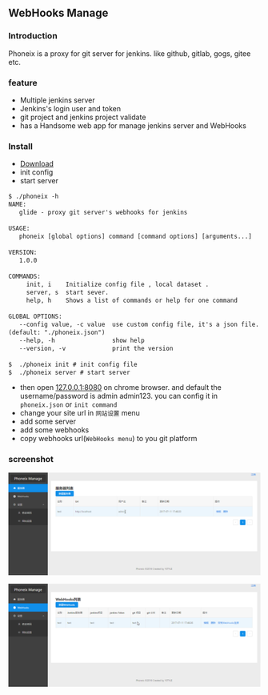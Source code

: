 ## WebHooks Manage


### Introduction
Phoneix is a proxy for git server for jenkins. like github, gitlab, gogs, gitee etc.

### feature
- Multiple jenkins server
- Jenkins's login user and token
- git project and jenkins project validate
- has a Handsome web app for manage jenkins server and WebHooks

### Install

- [Download](https://github.com/ystyle/phoneix/releases/)
- init config 
- start server

```shell
$ ./phoneix -h
NAME:
   glide - proxy git server's webhooks for jenkins

USAGE:
   phoneix [global options] command [command options] [arguments...]

VERSION:
   1.0.0

COMMANDS:
     init, i    Initialize config file , local dataset .
     server, s  start sever.
     help, h    Shows a list of commands or help for one command

GLOBAL OPTIONS:
   --config value, -c value  use custom config file, it's a json file. (default: "./phoneix.json")
   --help, -h                show help
   --version, -v             print the version

$  ./phoneix init # init config file
$  ./phoneix server # start server
```

- then open [127.0.0.1:8080](http://127.0.0.1:8080) on chrome browser. and default the username/password is admin admin123. you can config it in `phoneix.json` or  `init command`
- change your site url in `网站设置` menu
- add some server
- add some webhooks
- copy webhooks url(`WebHooks menu`) to you git platform

### screenshot
![](screenshot/chrome_2017-07-11_17-49-55.png)

![](screenshot/chrome_2017-07-11_17-50-05.png)
